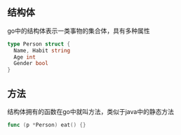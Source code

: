 ## 结构体
go中的结构体表示一类事物的集合体，具有多种属性

```go
type Person struct {
  Name, Habit string
  Age int
  Gender bool
}
```

## 方法
结构体拥有的函数在go中就叫方法，类似于java中的静态方法

```go
func (p *Person) eat() {}
```